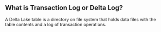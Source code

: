 
## What is Transaction Log or Delta Log?

A Delta Lake table is a directory on file system that holds data files with the table contents and a log of transaction operations. 


<!--stackedit_data:
eyJoaXN0b3J5IjpbLTIwNjMwOTc5NzIsLTE4NzA3MzU5OTMsLT
E1NjQxNTg5NzgsMTkxMzQ0NzczMCwxOTA2NDI5MzA2LC0yNjQ0
NzY4MjAsMjcwODQwNjg2LC0yMDU2NzQzMjc4LC0zMjE4NTc4NT
ksLTE1NDgxOTEwNDYsLTYwNjI2Mzk5LDIxMTU0MzI3MzAsNjg1
NjE1Mjk1LC03OTg1NDQ3MzgsMTUwMjQyNzk2MywxNTMzODcxMj
g5LDYxOTYxNDkyMyw3OTE2MzU3NTgsLTEwMjkzNjIxMzcsLTM1
NjYxOTIwOF19
-->